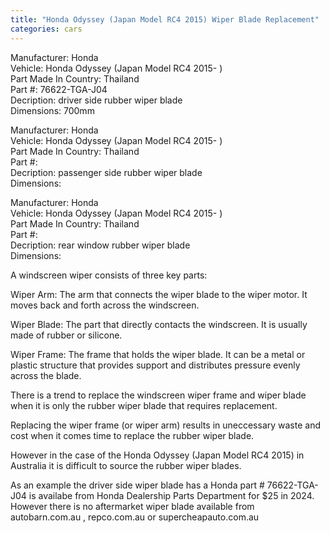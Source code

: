 ```yaml
---
title: "Honda Odyssey (Japan Model RC4 2015) Wiper Blade Replacement"  
categories: cars  
---  
```

  
Manufacturer: Honda  
Vehicle: Honda Odyssey (Japan Model RC4 2015- )  
Part Made In Country: Thailand  
Part #: 76622-TGA-J04  
Decription: driver side rubber wiper blade  
Dimensions: 700mm  
  
Manufacturer: Honda  
Vehicle: Honda Odyssey (Japan Model RC4 2015- )  
Part Made In Country: Thailand  
Part #:  
Decription: passenger side rubber wiper blade  
Dimensions:  
  
Manufacturer: Honda  
Vehicle: Honda Odyssey (Japan Model RC4 2015- )  
Part Made In Country: Thailand  
Part #:  
Decription: rear window rubber wiper blade  
Dimensions:  
  
A windscreen wiper consists of three key parts:  
  
Wiper Arm: The arm that connects the wiper blade to the wiper motor. It moves back and forth across the windscreen.  
  
Wiper Blade: The part that directly contacts the windscreen. It is usually made of rubber or silicone.  
  
Wiper Frame: The frame that holds the wiper blade. It can be a metal or plastic structure that provides support and distributes pressure evenly across the blade.  
  
There is a trend to replace the windscreen wiper frame and wiper blade when it is only the rubber wiper blade that requires replacement.  
  
Replacing the wiper frame (or wiper arm) results in uneccessary waste and cost when it comes time to replace the rubber wiper blade.  
  
However in the case of the Honda Odyssey (Japan Model RC4 2015) in Australia it is difficult to source the rubber wiper blades.  
  
As an example the driver side wiper blade has a Honda part # 76622-TGA-J04 is availabe from Honda Dealership Parts Department for $25 in 2024.  However there is no aftermarket wiper blade available from autobarn.com.au , repco.com.au or supercheapauto.com.au  
